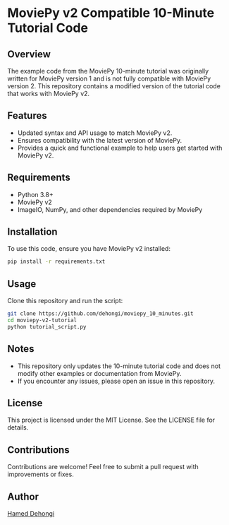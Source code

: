 # MoviePy v2 Compatible 10-Minute Tutorial Code

## Overview

The example code from the MoviePy 10-minute tutorial was originally written for MoviePy version 1 and is not fully compatible with MoviePy version 2. This repository contains a modified version of the tutorial code that works with MoviePy v2.

## Features

- Updated syntax and API usage to match MoviePy v2.
- Ensures compatibility with the latest version of MoviePy.
- Provides a quick and functional example to help users get started with MoviePy v2.

## Requirements

- Python 3.8+
- MoviePy v2
- ImageIO, NumPy, and other dependencies required by MoviePy

## Installation

To use this code, ensure you have MoviePy v2 installed:

```sh
pip install -r requirements.txt
```

## Usage

Clone this repository and run the script:

```sh
git clone https://github.com/dehongi/moviepy_10_minutes.git
cd moviepy-v2-tutorial
python tutorial_script.py
```

## Notes

- This repository only updates the 10-minute tutorial code and does not modify other examples or documentation from MoviePy.
- If you encounter any issues, please open an issue in this repository.

## License

This project is licensed under the MIT License. See the LICENSE file for details.

## Contributions

Contributions are welcome! Feel free to submit a pull request with improvements or fixes.

## Author

[Hamed Dehongi](https://github.com/dehongi)
